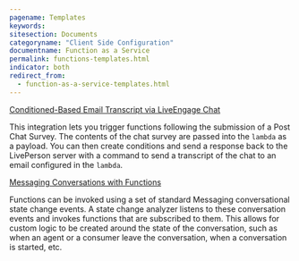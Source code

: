 ```yaml
---
pagename: Templates
keywords:
sitesection: Documents
categoryname: "Client Side Configuration"
documentname: Function as a Service
permalink: functions-templates.html
indicator: both
redirect_from:
  - function-as-a-service-templates.html
---
```


[Conditioned-Based Email Transcript via LiveEngage Chat](function-as-a-service-use-cases-post-conversation-survey-with-functions.html)

This integration lets you trigger functions following the submission of a Post Chat Survey. The contents of the chat survey are passed into the `lambda` as a payload. You can then create conditions and send a response back to the LivePerson server with a command to send a transcript of the chat to an email configured in the `lambda`.

[Messaging Conversations with Functions](function-as-a-service-use-cases-messaging-conversations-with-functions.html)

Functions can be invoked using a set of standard Messaging conversational state change events. A state change analyzer listens to these conversation events and invokes functions that are subscribed to them. This allows for custom logic to be created around the state of the conversation, such as when an agent or a consumer leave the conversation, when a conversation is started, etc.
